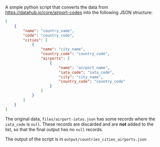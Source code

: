 A simple python script that converts the data from https://datahub.io/core/airport-codes into the following JSON structure:
```json
[
    {
        "name": "country_name",
        "code": "country_code",
        "cities": [
            {
                "name": "city_name",
                "country_code": "country_code",
                "airports": [
                    {
                        "name": "airport_name",
                        "iata_code": "iata_code",
                        "city": "city_name",
                        "country_code": "country_code"
                    }
                ]
            }
        ]
    }
]
```

The original data, `files/airport-iatas.json` has some records where the `iata_code` is `null`. These records are discarded and are **not** added 
to the list, so that the final output has no `null` records.

The output of the script is in `output/countries_cities_airports.json`
